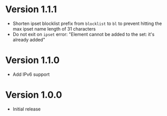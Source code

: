 # Version 1.1.1

- Shorten ipset blocklist prefix from `blocklist` to `bl` to prevent hitting the
  max ipset name length of 31 characters
- Do not exit on `ipset` error: "Element cannot be added to the set: it's already added"

# Version 1.1.0

- Add IPv6 support


# Version 1.0.0

- Initial release
